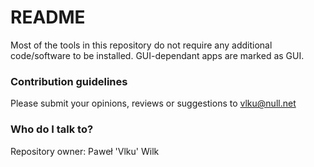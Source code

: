 # README #

Most of the tools in this repository do not require any additional code/software to be installed. GUI-dependant apps are marked as GUI.

### Contribution guidelines ###

Please submit your opinions, reviews or suggestions to vlku@null.net

### Who do I talk to? ###

Repository owner: Paweł 'Vlku' Wilk